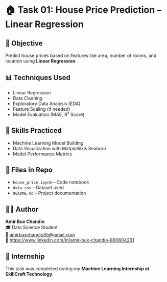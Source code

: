# 🏠 Task 01: House Price Prediction – Linear Regression

## 📌 Objective
Predict house prices based on features like area, number of rooms, and location using **Linear Regression**.

## 📊 Techniques Used
- Linear Regression
- Data Cleaning
- Exploratory Data Analysis (EDA)
- Feature Scaling (if needed)
- Model Evaluation (MAE, R² Score)

## 🧠 Skills Practiced
- Machine Learning Model Building
- Data Visualization with Matplotlib & Seaborn
- Model Performance Metrics

## 📁 Files in Repo
- `house_price.ipynb` – Code notebook
- `data.csv` – Dataset used
- `README.md` – Project documentation

## 🙋‍♂️ Author
**Amir Bux Chandio**  
🎓 Data Science Student  
📧 amirbuxchandio35@gmail.com  
🔗 https://www.linkedin.com/in/amir-bux-chandio-860604261

## 🙏 Internship
This task was completed during my **Machine Learning Internship at SkillCraft Technology**.

